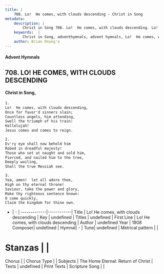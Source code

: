 ```yaml
---
title: |
    708. Lo!  He comes, with clouds descending - Christ in Song
metadata:
    description: |
        Christ in Song 708. Lo!  He comes, with clouds descending. Lo!  He comes, with clouds descending, Once for favor'd sinners slain; Countless angels, him attending, Swell the triumph of his train: Hallelujah! Jesus comes and comes to reign.
    keywords:  |
        Christ in Song, adventhymnals, advent hymnals, Lo!  He comes, with clouds descending, Lo!  He comes, with clouds descending. 
    author: Brian Onang'o
---
```


#### Advent Hymnals
## 708. LO!  HE COMES, WITH CLOUDS DESCENDING
####  Christ in Song,

```txt
1.
Lo!  He comes, with clouds descending,
Once for favor'd sinners slain;
Countless angels, him attending,
Swell the triumph of his train:
Hallelujah!
Jesus comes and comes to reign.

2.
Ev'ry eye shall now behold him
Robed in dreadful majesty!
Those who set at naught and sold him,
Pierced, and nailed him to the tree,
Deeply wailing,
Shall the true Messiah see.

3.
Yea, amen!  let all adore thee,
High on thy eternal throne!
Saviour, take the power and glory,
Make thy righteous sentence known:
O come quickly,
Claim the kingdom for thine own.

```

- |   -  |
-------------|------------|
Title | Lo!  He comes, with clouds descending |
Key | undefined |
Titles | undefined |
First Line | Lo!  He comes, with clouds descending |
Author | undefined
Year | 1908
Composer| undefined |
Hymnal|  - |
Tune| undefined |
Metrical pattern | |
# Stanzas |  |
Chorus |  |
Chorus Type |  |
Subjects | The Home Eternal: Return of Christ |
Texts | undefined |
Print Texts | 
Scripture Song |  |
    
